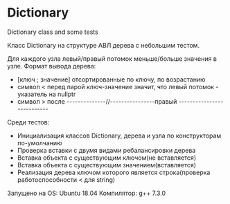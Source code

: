 # Dictionary
Dictionary class and some tests

Класс Dictionary на структуре АВЛ дерева c небольшим тестом.

Для каждого узла левый/правый потомок меньше/больше значения в узле.
Формат вывода дерева: 
* [ключ ; значение] отсортированные по ключу, по возрастанию
* символ < перед парой ключ-значение значит, что левый потомок - указатель на nullptr
* символ > после --------------//----------------правый ---------------------------

Среди тестов:
* Инициализация классов Dictionary, дерева и узла по конструкторам по-умолчанию
* Проверка вставки с двумя видами ребалансировки дерева
* Вставка объекта с существующим ключом(не вставляется) 
* Вставка объекта с существующим значением(вставляется)
* Реализация дерева ключом которого является строка(проверка работоспособности < для string)


Запущено на OS: Ubuntu 18.04
Компилятор: g++ 7.3.0
